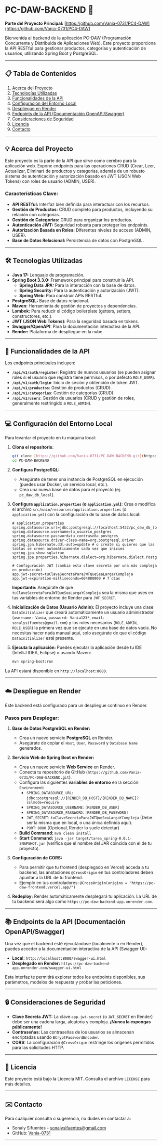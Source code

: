 # PC-DAW-BACKEND 🚀

**Parte del Proyecto Principal:** [https://github.com/Vania-0731/PC4-DAW](https://github.com/Vania-0731/PC4-DAW)

Bienvenida al backend de la aplicación PC-DAW (Programación Concurrente y Distribuida de Aplicaciones Web). Este proyecto proporciona la API RESTful para gestionar productos, categorías y autenticación de usuarios, utilizando Spring Boot y PostgreSQL.

---

## 📋 Tabla de Contenidos

1.  [Acerca del Proyecto](#-acerca-del-proyecto)
2.  [Tecnologías Utilizadas](#-tecnologías-utilizadas)
3.  [Funcionalidades de la API](#-funcionalidades-de-la-api)
4.  [Configuración del Entorno Local](#-configuración-del-entorno-local)
5.  [Despliegue en Render](#-despliegue-en-render)
6.  [Endpoints de la API (Documentación OpenAPI/Swagger)](#-endpoints-de-la-api-documentación-openapiswagger)
7.  [Consideraciones de Seguridad](#-consideraciones-de-seguridad)
8.  [Licencia](#-licencia)
9.  [Contacto](#-contacto)

---

## 💡 Acerca del Proyecto

Este proyecto es la parte de la API que sirve como cerebro para la aplicación web. Expone endpoints para las operaciones CRUD (Crear, Leer, Actualizar, Eliminar) de productos y categorías, además de un robusto sistema de autenticación y autorización basado en JWT (JSON Web Tokens) con roles de usuario (ADMIN, USER).

### Características Clave:

* **API RESTful:** Interfaz bien definida para interactuar con los recursos.
* **Gestión de Productos:** CRUD completo para productos, incluyendo su relación con categorías.
* **Gestión de Categorías:** CRUD para organizar los productos.
* **Autenticación JWT:** Seguridad robusta para proteger los endpoints.
* **Autorización Basada en Roles:** Diferentes niveles de acceso (ADMIN, USER).
* **Base de Datos Relacional:** Persistencia de datos con PostgreSQL.

---

## 🛠️ Tecnologías Utilizadas

* **Java 17:** Lenguaje de programación.
* **Spring Boot 3.3.0:** Framework principal para construir la API.
    * **Spring Data JPA:** Para la interacción con la base de datos.
    * **Spring Security:** Para la autenticación y autorización (JWT).
    * **Spring Web:** Para construir APIs RESTful.
* **PostgreSQL:** Base de datos relacional.
* **Maven:** Herramienta de gestión de proyectos y dependencias.
* **Lombok:** Para reducir el código boilerplate (getters, setters, constructores, etc.).
* **JWT (JSON Web Tokens):** Para la seguridad basada en tokens.
* **Swagger/OpenAPI:** Para la documentación interactiva de la API.
* **Render:** Plataforma de despliegue en la nube.

---

## 🚀 Funcionalidades de la API

Los endpoints principales incluyen:

* **`/api/v1/auth/register`**: Registro de nuevos usuarios (se pueden asignar roles si el usuario que registra tiene permisos, o por defecto `ROLE_USER`).
* **`/api/v1/auth/login`**: Inicio de sesión y obtención de token JWT.
* **`/api/v1/productos`**: Gestión de productos (CRUD).
* **`/api/v1/categorias`**: Gestión de categorías (CRUD).
* **`/api/v1/users`**: Gestión de usuarios (CRUD y gestión de roles, generalmente restringido a `ROLE_ADMIN`).

---

## 💻 Configuración del Entorno Local

Para levantar el proyecto en tu máquina local:

1.  **Clona el repositorio:**
    ```bash
    git clone [https://github.com/Vania-0731/PC-DAW-BACKEND.git](https://github.com/Vania-0731/PC-DAW-BACKEND.git)
    cd PC-DAW-BACKEND
    ```

2.  **Configura PostgreSQL:**
    * Asegúrate de tener una instancia de PostgreSQL en ejecución (puedes usar Docker, un servicio local, etc.).
    * Crea una nueva base de datos para el proyecto (ej. `pc_daw_db_local`).

3.  **Configura `application.properties` (o `application.yml`):**
    Crea o modifica el archivo `src/main/resources/application.properties` (o `application.yml`) con la configuración de tu base de datos local:

    ```properties
    # application.properties
    spring.datasource.url=jdbc:postgresql://localhost:5432/pc_daw_db_local
    spring.datasource.username=tu_usuario_postgres
    spring.datasource.password=tu_contraseña_postgres
    spring.datasource.driver-class-name=org.postgresql.Driver
    spring.jpa.hibernate.ddl-auto=update # o create si quieres que las tablas se creen automáticamente cada vez que inicies
    spring.jpa.show-sql=true
    spring.jpa.properties.hibernate.dialect=org.hibernate.dialect.PostgreSQLDialect

    # Configuración JWT (cambia esta clave secreta por una más compleja en producción)
    app.jwt-secret=tuClaveSecretaParaJWTQueSeaLargaYCompleja
    app.jwt-expiration-milliseconds=604800000 # 7 días
    ```
    **Importante:** Asegúrate de que `tuClaveSecretaParaJWTQueSeaLargaYCompleja` sea la misma que uses en tus variables de entorno de Render para `JWT_SECRET`.

4.  **Inicialización de Datos (Usuario Admin):**
    El proyecto incluye una clase `DataInitializer` que creará automáticamente un usuario administrador (`username: Vania`, `password: Vania123*`, `email: sonalysifuentes@gmail.com`) y los roles necesarios (`ROLE_ADMIN`, `ROLE_USER`) la primera vez que se ejecute en una base de datos vacía. No necesitas hacer nada manual aquí, solo asegúrate de que el código `DataInitializer` esté presente.

5.  **Ejecuta la aplicación:**
    Puedes ejecutar la aplicación desde tu IDE (IntelliJ IDEA, Eclipse) o usando Maven:
    ```bash
    mvn spring-boot:run
    ```

La API estará disponible en `http://localhost:8080`.

---

## ☁️ Despliegue en Render

Este backend está configurado para un despliegue continuo en Render.

### Pasos para Desplegar:

1.  **Base de Datos PostgreSQL en Render:**
    * Crea un nuevo servicio **PostgreSQL** en Render.
    * Asegúrate de copiar el `Host`, `User`, `Password` y `Database Name` generados.

2.  **Servicio Web de Spring Boot en Render:**
    * Crea un nuevo servicio **Web Service** en Render.
    * Conecta tu repositorio de GitHub (`https://github.com/Vania-0731/PC-DAW-BACKEND.git`).
    * Configura las siguientes **variables de entorno** en la sección `Environment`:
        * `SPRING_DATASOURCE_URL`: `jdbc:postgresql://[RENDER_DB_HOST]/[RENDER_DB_NAME]?sslmode=require`
        * `SPRING_DATASOURCE_USERNAME`: `[RENDER_DB_USER]`
        * `SPRING_DATASOURCE_PASSWORD`: `[RENDER_DB_PASSWORD]`
        * `JWT_SECRET`: `tuClaveSecretaParaJWTQueSeaLargaYCompleja` (Debe ser la misma que en local, o una única definida aquí).
        * `PORT`: `8080` (Opcional, Render lo suele detectar)
    * **Build Command:** `mvn clean install`
    * **Start Command:** `java -jar target/tarea_spring-0.0.1-SNAPSHOT.jar` (verifica que el nombre del JAR coincida con el de tu proyecto).

3.  **Configuración de CORS:**
    * Para permitir que tu frontend (desplegado en Vercel) acceda a tu backend, las anotaciones `@CrossOrigin` en tus controladores deben apuntar a la URL de tu frontend.
    * Ejemplo en tus controladores: `@CrossOrigin(origins = "https://pc-daw-frontend.vercel.app/")`

4.  **Redeploy:**
    Render automáticamente desplegará tu aplicación. La URL de tu backend será algo como `https://pc-daw-backend-app.onrender.com`.

---

## 📚 Endpoints de la API (Documentación OpenAPI/Swagger)

Una vez que el backend esté ejecutándose (localmente o en Render), puedes acceder a la documentación interactiva de la API (Swagger UI):

* **Local:** `http://localhost:8080/swagger-ui.html`
* **Desplegado en Render:** `https://pc-daw-backend-app.onrender.com/swagger-ui.html`

Esta interfaz te permitirá explorar todos los endpoints disponibles, sus parámetros, modelos de respuesta y probar las peticiones.

---

## 🔒 Consideraciones de Seguridad

* **Clave Secreta JWT:** La clave `app.jwt-secret` (o `JWT_SECRET` en Render) debe ser una cadena larga, aleatoria y compleja. **¡Nunca la expongas públicamente!**
* **Contraseñas:** Las contraseñas de los usuarios se almacenan encriptadas usando `BCryptPasswordEncoder`.
* **CORS:** La configuración `@CrossOrigin` restringe los orígenes permitidos para las solicitudes HTTP.

---

## 📄 Licencia

Este proyecto está bajo la Licencia MIT. Consulta el archivo `LICENSE` para más detalles.

---

## ✉️ Contacto

Para cualquier consulta o sugerencia, no dudes en contactar a:

* Sonaly Sifuentes - [sonalysifuentes@gmail.com](mailto:sonalysifuentes@gmail.com)
* GitHub: [Vania-0731](https://github.com/Vania-0731)

---

